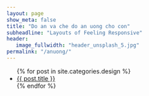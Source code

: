 ```yaml
---
layout: page
show_meta: false
title: "Do an va che do an uong cho con"
subheadline: "Layouts of Feeling Responsive"
header:
   image_fullwidth: "header_unsplash_5.jpg"
permalink: "/anuong/"
---
```

<ul>
    {% for post in site.categories.design %}
    <li><a href="{{ site.url }}{{ site.baseurl }}{{ post.url }}">{{ post.title }}</a></li>
    {% endfor %}
</ul>